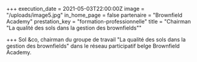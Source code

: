 +++
execution_date = 2021-05-03T22:00:00Z
image = "/uploads/image5.jpg"
in_home_page = false
partenaire = "Brownfield Academy"
prestation_key = "formation-professionnelle"
title = "Chairman \"La qualité des sols dans la gestion des brownfields\""

+++
Sol &co, chairman du groupe de travail "La qualité des sols dans la gestion des brownfields" dans le réseau participatif belge Brownfield Academy. 